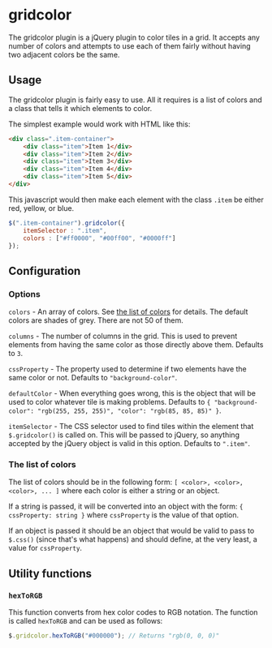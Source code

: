 # gridcolor

The gridcolor plugin is a jQuery plugin to color tiles in a grid. It accepts any number of colors and attempts to use each of them fairly without having two adjacent colors be the same.

## Usage

The gridcolor plugin is fairly easy to use. All it requires is a list of colors and a class that tells it which elements to color.

The simplest example would work with HTML like this:

```html
<div class=".item-container">
	<div class="item">Item 1</div>
	<div class="item">Item 2</div>
	<div class="item">Item 3</div>
	<div class="item">Item 4</div>
	<div class="item">Item 5</div>
</div>
```

This javascript would then make each element with the class `.item` be either red, yellow, or blue.

```javascript
$(".item-container").gridcolor({
	itemSelector : ".item",
	colors : ["#ff0000", "#00ff00", "#0000ff"]
});
```

## Configuration

### Options

`colors` - An array of colors. See [the list of colors](#the-list-of-colors) for details. The default colors are shades of grey. There are not 50 of them.

`columns` - The number of columns in the grid. This is used to prevent elements from having the same color as those directly above them. Defaults to `3`.

`cssProperty` - The property used to determine if two elements have the same color or not. Defaults to `"background-color"`.

`defaultColor` - When everything goes wrong, this is the object that will be used to color whatever tile is making problems. Defaults to `{ "background-color": "rgb(255, 255, 255)", "color": "rgb(85, 85, 85)" }`.

`itemSelector` - The CSS selector used to find tiles within the element that `$.gridcolor()` is called on. This will be passed to jQuery, so anything accepted by the jQuery object is valid in this option. Defaults to `".item"`.

### The list of colors

The list of colors should be in the following form: `[ <color>, <color>, <color>, ... ]` where each color is either a string or an object.

If a string is passed, it will be converted into an object with the form: `{ cssProperty: string }` where `cssProperty` is the value of that option.

If an object is passed it should be an object that would be valid to pass to `$.css()` (since that's what happens) and should define, at the very least, a value for `cssProperty`.


## Utility functions

### `hexToRGB`

This function converts from hex color codes to RGB notation. The function is called `hexToRGB` and can be used as follows:

```javascript
$.gridcolor.hexToRGB("#000000"); // Returns "rgb(0, 0, 0)"
```